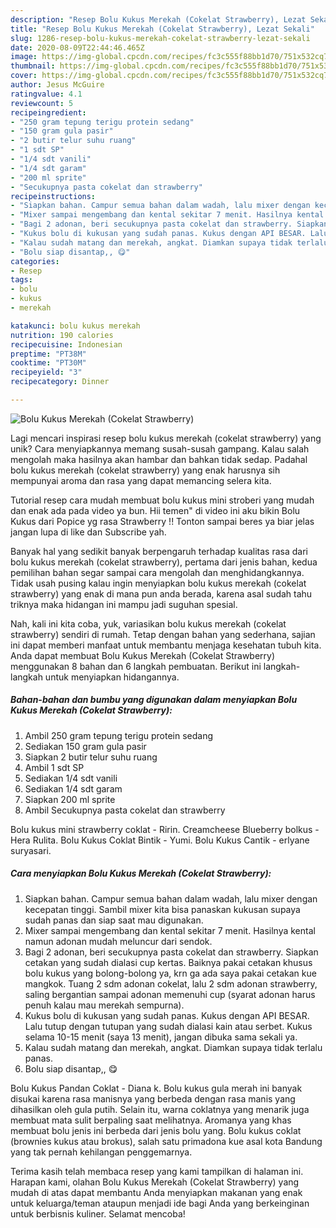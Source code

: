 ```yaml
---
description: "Resep Bolu Kukus Merekah (Cokelat Strawberry), Lezat Sekali"
title: "Resep Bolu Kukus Merekah (Cokelat Strawberry), Lezat Sekali"
slug: 1286-resep-bolu-kukus-merekah-cokelat-strawberry-lezat-sekali
date: 2020-08-09T22:44:46.465Z
image: https://img-global.cpcdn.com/recipes/fc3c555f88bb1d70/751x532cq70/bolu-kukus-merekah-cokelat-strawberry-foto-resep-utama.jpg
thumbnail: https://img-global.cpcdn.com/recipes/fc3c555f88bb1d70/751x532cq70/bolu-kukus-merekah-cokelat-strawberry-foto-resep-utama.jpg
cover: https://img-global.cpcdn.com/recipes/fc3c555f88bb1d70/751x532cq70/bolu-kukus-merekah-cokelat-strawberry-foto-resep-utama.jpg
author: Jesus McGuire
ratingvalue: 4.1
reviewcount: 5
recipeingredient:
- "250 gram tepung terigu protein sedang"
- "150 gram gula pasir"
- "2 butir telur suhu ruang"
- "1 sdt SP"
- "1/4 sdt vanili"
- "1/4 sdt garam"
- "200 ml sprite"
- "Secukupnya pasta cokelat dan strawberry"
recipeinstructions:
- "Siapkan bahan. Campur semua bahan dalam wadah, lalu mixer dengan kecepatan tinggi. Sambil mixer kita bisa panaskan kukusan supaya sudah panas dan siap saat mau digunakan."
- "Mixer sampai mengembang dan kental sekitar 7 menit. Hasilnya kental namun adonan mudah meluncur dari sendok."
- "Bagi 2 adonan, beri secukupnya pasta cokelat dan strawberry. Siapkan cetakan yang sudah dialasi cup kertas. Baiknya pakai cetakan khusus bolu kukus yang bolong-bolong ya, krn ga ada saya pakai cetakan kue mangkok. Tuang 2 sdm adonan cokelat, lalu 2 sdm adonan strawberry, saling bergantian sampai adonan memenuhi cup (syarat adonan harus penuh kalau mau merekah sempurna)."
- "Kukus bolu di kukusan yang sudah panas. Kukus dengan API BESAR. Lalu tutup dengan tutupan yang sudah dialasi kain atau serbet. Kukus selama 10-15 menit (saya 13 menit), jangan dibuka sama sekali ya."
- "Kalau sudah matang dan merekah, angkat. Diamkan supaya tidak terlalu panas."
- "Bolu siap disantap,, 😋"
categories:
- Resep
tags:
- bolu
- kukus
- merekah

katakunci: bolu kukus merekah 
nutrition: 190 calories
recipecuisine: Indonesian
preptime: "PT38M"
cooktime: "PT30M"
recipeyield: "3"
recipecategory: Dinner

---
```



![Bolu Kukus Merekah (Cokelat Strawberry)](https://img-global.cpcdn.com/recipes/fc3c555f88bb1d70/751x532cq70/bolu-kukus-merekah-cokelat-strawberry-foto-resep-utama.jpg)

Lagi mencari inspirasi resep bolu kukus merekah (cokelat strawberry) yang unik? Cara menyiapkannya memang susah-susah gampang. Kalau salah mengolah maka hasilnya akan hambar dan bahkan tidak sedap. Padahal bolu kukus merekah (cokelat strawberry) yang enak harusnya sih mempunyai aroma dan rasa yang dapat memancing selera kita.

Tutorial resep cara mudah membuat bolu kukus mini stroberi yang mudah dan enak ada pada video ya bun. Hii temen&#34; di video ini aku bikin Bolu Kukus dari Popice yg rasa Strawberry !! Tonton sampai beres ya biar jelas jangan lupa di like dan Subscribe yah.

Banyak hal yang sedikit banyak berpengaruh terhadap kualitas rasa dari bolu kukus merekah (cokelat strawberry), pertama dari jenis bahan, kedua pemilihan bahan segar sampai cara mengolah dan menghidangkannya. Tidak usah pusing kalau ingin menyiapkan bolu kukus merekah (cokelat strawberry) yang enak di mana pun anda berada, karena asal sudah tahu triknya maka hidangan ini mampu jadi suguhan spesial.


Nah, kali ini kita coba, yuk, variasikan bolu kukus merekah (cokelat strawberry) sendiri di rumah. Tetap dengan bahan yang sederhana, sajian ini dapat memberi manfaat untuk membantu menjaga kesehatan tubuh kita. Anda dapat membuat Bolu Kukus Merekah (Cokelat Strawberry) menggunakan 8 bahan dan 6 langkah pembuatan. Berikut ini langkah-langkah untuk menyiapkan hidangannya.

<!--inarticleads1-->

##### Bahan-bahan dan bumbu yang digunakan dalam menyiapkan Bolu Kukus Merekah (Cokelat Strawberry):

1. Ambil 250 gram tepung terigu protein sedang
1. Sediakan 150 gram gula pasir
1. Siapkan 2 butir telur suhu ruang
1. Ambil 1 sdt SP
1. Sediakan 1/4 sdt vanili
1. Sediakan 1/4 sdt garam
1. Siapkan 200 ml sprite
1. Ambil Secukupnya pasta cokelat dan strawberry


Bolu kukus mini strawberry coklat - Ririn. Creamcheese Blueberry bolkus - Hera Rulita. Bolu Kukus Coklat Bintik - Yumi. Bolu Kukus Cantik - erlyane suryasari. 

<!--inarticleads2-->

##### Cara menyiapkan Bolu Kukus Merekah (Cokelat Strawberry):

1. Siapkan bahan. Campur semua bahan dalam wadah, lalu mixer dengan kecepatan tinggi. Sambil mixer kita bisa panaskan kukusan supaya sudah panas dan siap saat mau digunakan.
1. Mixer sampai mengembang dan kental sekitar 7 menit. Hasilnya kental namun adonan mudah meluncur dari sendok.
1. Bagi 2 adonan, beri secukupnya pasta cokelat dan strawberry. Siapkan cetakan yang sudah dialasi cup kertas. Baiknya pakai cetakan khusus bolu kukus yang bolong-bolong ya, krn ga ada saya pakai cetakan kue mangkok. Tuang 2 sdm adonan cokelat, lalu 2 sdm adonan strawberry, saling bergantian sampai adonan memenuhi cup (syarat adonan harus penuh kalau mau merekah sempurna).
1. Kukus bolu di kukusan yang sudah panas. Kukus dengan API BESAR. Lalu tutup dengan tutupan yang sudah dialasi kain atau serbet. Kukus selama 10-15 menit (saya 13 menit), jangan dibuka sama sekali ya.
1. Kalau sudah matang dan merekah, angkat. Diamkan supaya tidak terlalu panas.
1. Bolu siap disantap,, 😋


Bolu Kukus Pandan Coklat - Diana k. Bolu kukus gula merah ini banyak disukai karena rasa manisnya yang berbeda dengan rasa manis yang dihasilkan oleh gula putih. Selain itu, warna coklatnya yang menarik juga membuat mata sulit berpaling saat melihatnya. Aromanya yang khas membuat bolu jenis ini berbeda dari jenis bolu yang. Bolu kukus coklat (brownies kukus atau brokus), salah satu primadona kue asal kota Bandung yang tak pernah kehilangan penggemarnya. 

Terima kasih telah membaca resep yang kami tampilkan di halaman ini. Harapan kami, olahan Bolu Kukus Merekah (Cokelat Strawberry) yang mudah di atas dapat membantu Anda menyiapkan makanan yang enak untuk keluarga/teman ataupun menjadi ide bagi Anda yang berkeinginan untuk berbisnis kuliner. Selamat mencoba!
